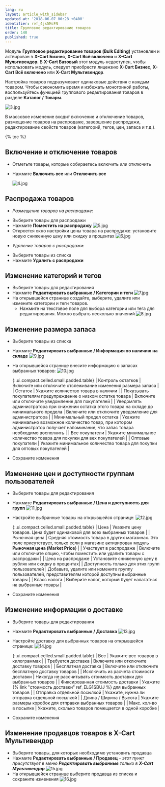 ```yaml
---
lang: ru
layout: article_with_sidebar
updated_at: '2018-06-07 00:28 +0400'
identifier: ref_4js5MsFN
title: Групповое редактирование товаров
order: 140
published: true
---
```

Модуль **Групповое редактирование товаров (Bulk Editing)** установлен и актвирован в **X-Cart Бизнес**, **X-Cart Всё включено** и **X-Cart Мультивендор**. В **X-Cart Базовый** этот модуль недоступен, чтобы использовать модуль, следует приобрести лицензию  **X-Cart Бизнес**, **X-Cart Всё включено** или **X-Cart Мультивендор**.

Настройка товаров подразумевает одинаковые действия с каждым товаром. Чтобы сэкономить время и избежать монотонной работы, воспользуйтесь функцией группового редактирования товаров в разделе **Каталог / Товары**.

![3.jpg]({{site.baseurl}}/attachments/ref_4js5MsFN/3.jpg)

В массовое изменение входит включение и отключение товаров, размещение товаров на распродаже, завершение распродажи, редактирование свойств товаров (категорий, тегов, цен, запаса и т.д.).

{% toc %}

## Включение и отключение товаров

* Отметьте товары, которые собираетесь включить или отключить
* Нажмите **Включить все** или **Отключить все**

  ![4.jpg]({{site.baseurl}}/attachments/ref_4js5MsFN/4.jpg)

## Распродажа товаров

 - _Размещение товаров на распродаже_:
* Выберите товары для распродажи
* Нажмите **Поместить на распродажу**
  ![5.jpg]({{site.baseurl}}/attachments/ref_4js5MsFN/5.jpg)
* Откроется окно настройки цены товара на распродаже: установите новую сниженную цену или скидку в процентах
  ![6.jpg]({{site.baseurl}}/attachments/ref_4js5MsFN/6.jpg)
 
- _Удаление товаров с распродажи_:
* Выберите товары из списка
* Нажмите **Удалить с распродажи** 

## Изменение категорий и тегов

* Выберите товары для редактирования
* Нажмите **Редактировать выбранные / Категории и теги**
  ![7.jpg]({{site.baseurl}}/attachments/ref_4js5MsFN/7.jpg)
* На открывшейся странице создайте, выберите, удалите или измените категории и теги товаров.
  * Нажмите на текстовое поле для выбора категории или тега для редактирования. Можно выбрать несколько значений
  ![8.jpg]({{site.baseurl}}/attachments/ref_4js5MsFN/8.jpg)

## Изменение размера запаса

* Выберите товары из списка
* Нажмите **Редактировать выбранные / Информация по наличию на складе** 
  ![9.jpg]({{site.baseurl}}/attachments/ref_4js5MsFN/9.jpg)
* На открывшейся странице внесите информацию о запасах выбранных товаров:
  ![10.jpg]({{site.baseurl}}/attachments/ref_4js5MsFN/10.jpg)
  
  {:.ui.compact.celled.small.padded.table}
  | Контроль остатков | Включите или отключите отслеживание изменения размера запаса |
  | Остаток | Укажите количество товара в наличии |
  | Показывать покупателям предупреждение о низком остатке товара | Включите или отключите уведомление для покупателей |
  | Уведомлять администратора при снижении остатка этого товара на складе до минимального предела | Включите или отключите уведомление для администратора |
  | Минимальный предел остатка | Укажите минимально возможное количество товар, при котором администратор получает напоминание, что запас товара необходимо восполнить |
  | Все покупатели | Укажите минимальное количество товара для покупки для вех покупателей |
  | Оптовые покупатели | Укажите минимальное количество товара для покупки для оптовых покупателей |

* Сохраните изменения 

## Изменение цен и доступности группам пользователей

* Выберите товары для редактирования
* Нажмите **Редактировать выбранные / Цена и доступность для групп**
  ![11.jpg]({{site.baseurl}}/attachments/ref_4js5MsFN/11.jpg)
* Настройте выбранные товары на открывшейся странице:
  ![12.jpg]({{site.baseurl}}/attachments/ref_4js5MsFN/12.jpg)
  
  {:.ui.compact.celled.small.padded.table}
  | Цена | Укажите цену товаров. Цена будет одинаковой для всех выбранных товаров |
  | Рыночная цена | Средняя стоимость товара в других магазинах. Это поле присутствует, только если в магазине активирован модуль **Рыночная цена (Market Price)** |
  | Участвует в распродаже | Включите или отключите опцию, чтобы поместить или удалить товары с распродажи |
  | Цена на распродаже | Установите сниженную цену в рублях или скидку в процентах|
  | Доступность только для этих групп пользователей | Добавьте, удалите или измените группу пользователей, представителям которой доступны выбранные товары |
  | Класс налога | Выберите налог, который будет налагаться на выбранные товары |

* Сохраните изменения 

## Изменение информации о доставке

* Выберите товары для редактирования
* Нажмите **Редактировать выбранные / Доставка** 
  ![13.jpg]({{site.baseurl}}/attachments/ref_4js5MsFN/13.jpg)
* Настройте доставку для выбранных товаров на открывшейся странице:
  ![14.jpg]({{site.baseurl}}/attachments/ref_4js5MsFN/14.jpg)
  
  {:.ui.compact.celled.small.padded.table}
  | Вес | Укажите вес товаров в килограммах |
  | Требуется доставка | Включите или отключите доставку товаров |
  | Бесплатная доставка | Включите или отключите бесплатную доставку товаров |
  | Исключить из расчета стоимости доставки | Никогда не рассчитывать стоимость доставки для выбранных товаров |
  | Фиксированная стоимость доставки | Укажите {% link "стоимость доставки" ref_ELG1SBUJ %} для выбранных товаров |
  | Отправка отдельной посылкой | Укажите, нужна ли отправка отдельной посылкой |
  | Длина / Ширина / Высота | Укажите размеры коробок для отправки выбранных товаров |
  | Макс. кол-во в посылке | Укажите, сколько товаров помещается в одной коробке |

* Сохраните изменения

## Изменение продавцов товаров в X-Cart Мультивендор

* Выберите товары, для которых необходимо установить продавца
* Нажмите **Редактировать выбранные / Продавец** - _этот пункт присутствует в меню **Редактировать выбранные** только в **X-Cart Мультивендор**_
  ![15.jpg]({{site.baseurl}}/attachments/ref_4js5MsFN/15.jpg)
* На открывшейся странице выберите продавца из списка и сохраните изменения
  ![16.jpg]({{site.baseurl}}/attachments/ref_4js5MsFN/16.jpg)

